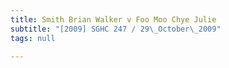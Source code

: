 ```yaml
---
title: Smith Brian Walker v Foo Moo Chye Julie
subtitle: "[2009] SGHC 247 / 29\_October\_2009"
tags: null

---
```


